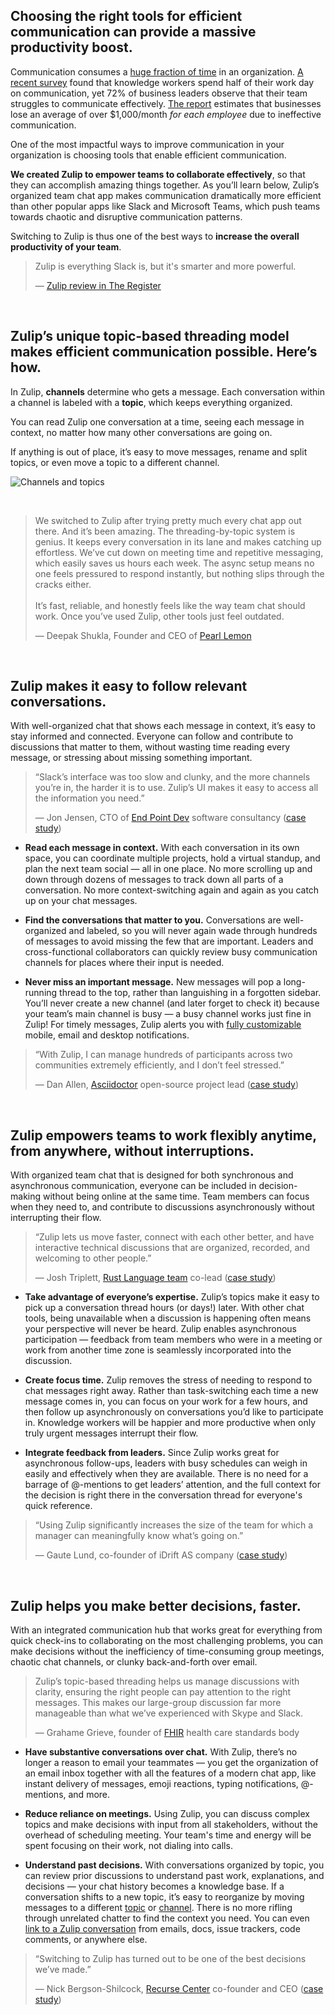 ## Choosing the right tools for efficient communication can provide a massive productivity boost.

Communication consumes a [huge fraction of
time](https://blog.rescuetime.com/slack-and-email-cost/) in an organization. [A
recent
survey](https://www.grammarly.com/business/Grammarly_The_State_Of_Business_Communication.pdf)
found that knowledge workers spend half of their work day on communication, yet
72% of business leaders observe that their team struggles to communicate
effectively. [The
report](https://www.grammarly.com/business/Grammarly_The_State_Of_Business_Communication.pdf)
estimates that businesses lose an average of over $1,000/month *for each
employee* due to ineffective communication.

One of the most impactful ways to improve communication in your organization is
choosing tools that enable efficient communication.

**We created Zulip to empower teams to collaborate effectively**, so that they
can accomplish amazing things together. As you’ll learn below, Zulip’s organized
team chat app makes communication dramatically more efficient than other popular
apps like Slack and Microsoft Teams, which push teams towards chaotic and
disruptive communication patterns.

Switching to Zulip is thus one of the best ways to **increase the overall
productivity of your team**.

> Zulip is everything Slack is, but it's smarter and more powerful.
>
> — [Zulip review in The Register](https://www.theregister.com/2021/07/28/zulip_open_source_chat_collaboration_software/)

<br />

## Zulip’s unique topic-based threading model makes efficient communication possible. Here’s how.

In Zulip, **channels** determine who gets a message. Each conversation within a
channel is labeled with a **topic**, which keeps everything organized.

You can read Zulip one conversation at a time, seeing each message in context,
no matter how many other conversations are going on.

If anything is out of place, it’s easy to move messages, rename and split
topics, or even move a topic to a different channel.

![Channels and topics](/static/images/landing-page/why-zulip/channels-and-topics.png)

<br />

> We switched to Zulip after trying pretty much every chat app out there. And
> it’s been amazing. The threading-by-topic system is genius. It keeps every
> conversation in its lane and makes catching up effortless. We’ve cut down on
> meeting time and repetitive messaging, which easily saves us hours each week.
> The async setup means no one feels pressured to respond instantly, but nothing
> slips through the cracks either.
> <br /> <br />
> It’s fast, reliable, and honestly feels like
> the way team chat should work. Once you’ve used Zulip, other tools just feel
> outdated.
>
> — Deepak Shukla, Founder and CEO of [Pearl Lemon](https://pearllemon.com/)

<br />

## Zulip makes it easy to follow relevant conversations.

With well-organized chat that shows each message in context, it’s easy to stay
informed and connected. Everyone can follow and contribute to discussions that
matter to them, without wasting time reading every message, or stressing about
missing something important.

> “Slack’s interface was too slow and clunky, and the more channels you’re in,
> the harder it is to use. Zulip’s UI makes it easy to access all the information you
> need.”
>
> — Jon Jensen, CTO of [End Point Dev](https://www.endpointdev.com/about/) software
> consultancy ([case study](/case-studies/end-point/))

- **Read each message in context.**
With each conversation in its own space, you can coordinate multiple projects,
hold a virtual standup, and plan the next team social — all in one place. No
more scrolling up and down through dozens of messages to track down all parts of
a conversation. No more context-switching again and again as you catch up on
your chat messages.

- **Find the conversations that matter to you.**
Conversations are well-organized and labeled, so you will never again wade
through hundreds of messages to avoid missing the few that are important.
Leaders and cross-functional collaborators can quickly review busy communication
channels for places where their input is needed.

- **Never miss an important message.**
New messages will pop a long-running thread to the top, rather than languishing
in a forgotten sidebar. You’ll never create a new channel (and later forget to
check it) because your team’s main channel is busy — a busy channel
works just fine in Zulip! For timely messages, Zulip alerts you with [fully
customizable](/help/channel-notifications) mobile, email and desktop
notifications.

>  “With Zulip, I can manage hundreds of participants across two communities
>  extremely efficiently, and I don’t feel stressed.”
>
> — Dan Allen, [Asciidoctor](https://asciidoctor.org/) open-source project lead ([case
> study](/case-studies/asciidoctor/))

<br />

## Zulip empowers teams to work flexibly anytime, from anywhere, without interruptions.

With organized team chat that is designed for both synchronous and asynchronous
communication, everyone can be included in decision-making without being online
at the same time. Team members can focus when they need to, and contribute to
discussions asynchronously without interrupting their flow.

> “Zulip lets us move faster, connect with each other better, and have
> interactive technical discussions that are organized, recorded, and welcoming
> to other people.”
>
>  — Josh Triplett, [Rust Language
>  team](https://www.rust-lang.org/governance/teams/lang) co-lead ([case
>  study](/case-studies/rust/))

- **Take advantage of everyone’s expertise.**
Zulip’s topics make it easy to pick up a conversation thread hours (or days!)
later. With other chat tools, being unavailable when a discussion is happening
often means your perspective will never be heard. Zulip enables asynchronous
participation — feedback from team members who were in a meeting or work
from another time zone is seamlessly incorporated into the discussion.

- **Create focus time.**
Zulip removes the stress of needing to respond to chat messages right away.
Rather than task-switching each time a new message comes in, you can focus on
your work for a few hours, and then follow up asynchronously on conversations
you’d like to participate in. Knowledge workers will be happier and more
productive when only truly urgent messages interrupt their flow.

- **Integrate feedback from leaders.**
Since Zulip works great for asynchronous follow-ups, leaders with busy schedules
can weigh in easily and effectively when they are available. There is no need
for a barrage of @-mentions to get leaders’ attention, and the full context for
the decision is right there in the conversation thread for everyone's quick
reference.

> “Using Zulip significantly increases the size of the team for which a manager
> can meaningfully know what’s going on.”
>
> — Gaute Lund, co-founder of iDrift AS company ([case
> study](/case-studies/idrift/))

<br />

## Zulip helps you make better decisions, faster.

With an integrated communication hub that works great for everything from quick
check-ins to collaborating on the most challenging problems, you can make
decisions without the inefficiency of time-consuming group meetings, chaotic
chat channels, or clunky back-and-forth over email.

> Zulip’s topic-based threading helps us manage discussions with clarity,
> ensuring the right people can pay attention to the right messages. This
> makes our large-group discussion far more manageable than what we’ve
> experienced with Skype and Slack.
>
> — Grahame Grieve, founder of [FHIR](https://www.hl7.org/fhir/overview.html)
> health care standards body

- **Have substantive conversations over chat.**
With Zulip, there’s no longer a reason to email your teammates — you get the
organization of an email inbox together with all the features of a modern chat
app, like instant delivery of messages, emoji reactions, typing notifications,
@-mentions, and more.

- **Reduce reliance on meetings.**
Using Zulip, you can discuss complex topics and make decisions with input from
all stakeholders, without the overhead of scheduling meeting. Your team's
time and energy will be spent focusing on their work, not dialing into calls.

- **Understand past decisions.**
With conversations organized by topic, you can review prior discussions to
understand past work, explanations, and decisions — your chat history becomes a
knowledge base. If a conversation shifts to a new topic, it’s easy to reorganize
by moving messages to a different [topic](/help/move-content-to-another-topic)
or [channel](/help/move-content-to-another-channel). There is no more rifling
through unrelated chatter to find the context you need.  You can even [link to a
Zulip
conversation](/help/link-to-a-message-or-conversation#link-to-zulip-from-anywhere)
from emails, docs, issue trackers, code comments, or anywhere else.

> “Switching to Zulip has turned out to be one of the best
> decisions we’ve made.”
>
> — Nick Bergson-Shilcock, [Recurse Center](https://www.recurse.com/) co-founder
> and CEO ([case study](/case-studies/recurse-center/))
